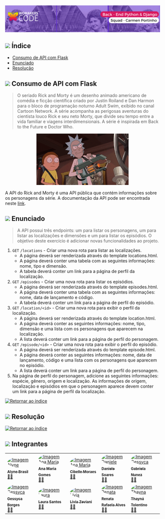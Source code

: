 ![Capa](./assets/Carmen-Portinho.png)

## <img src="https://cdn.jsdelivr.net/gh/devicons/devicon/icons/python/python-original.svg" width="20px;"/> Índice <a name="retornar-ao-índice"></a>
- [Consumo de API com Flask](#consumo)
- [Enunciado](#enunciado)
- [Resolução](#resolucao)

## <img src="https://cdn.jsdelivr.net/gh/devicons/devicon/icons/python/python-original.svg" width="20px;"/> Consumo de API com Flask<a name="consumo"></a>
> O seriado Rick and Morty é um desenho animado americano de comédia e ficção científica criado por Justin Roiland e Dan Harmon para o bloco de programação noturno Adult Swim, exibido no canal Cartoon Network. A série acompanha as perigosas aventuras do cientista louco Rick e seu neto Morty, que divide seu tempo entre a vida familiar e
viagens interdimensionais. A série é inspirada em Back to the Future e Doctor Who.

<div style="text-align:center">
    <img src="./assets/RickAndMorty.gif" width="300px" alt="Rick and Morty">
</div>

A API do Rick and Morty é uma API pública que contém informações sobre os personagens da série. A documentação da API pode ser encontrada neste [link](https://rickandmortyapi.com/documentation/#rest).

## <img src="https://cdn.jsdelivr.net/gh/devicons/devicon/icons/python/python-original.svg" width="20px;"/> Enunciado<a name="enunciado"></a>

> A API possui três endpoints: um para listar os personagens, um para listar as localizações e dimensões e um para listar os episódios. O objetivo deste exercício é adicionar novas funcionalidades ao projeto.

1. `GET` `/locations` - Criar uma nova rota para listar as localizações.
    - A página deverá ser renderizada através do template locations.html.
    - A página deverá conter uma tabela com as seguintes informações: nome, tipo e dimensão.
    - A tabela deverá conter um link para a página de perfil da localização.
2. `GET` `/episodes` - Criar uma nova rota para listar os episódios.
    - A página deverá ser renderizada através do template episodes.html.
    - A página deverá conter uma tabela com as seguintes informações: nome, data de lançamento e código.
    - A tabela deverá conter um link para a página de perfil do episódio.
3. `GET` `/location/<id>` - Criar uma nova rota para exibir o perfil da localização.
    - A página deverá ser renderizada através do template location.html.
    - A página deverá conter as seguintes informações: nome, tipo, dimensão e uma lista com os personagens que aparecem na
    localização.
    - A lista deverá conter um link para a página de perfil
    do personagem.
4. `GET` `/episode/<id>` - Criar uma nova rota para exibir o perfil do episódio.
    - A página deverá ser renderizada através do template episode.html.
    - A página deverá conter as seguintes informações: nome, data de lançamento, código e uma lista com os personagens que
    aparecem no episódio.
    - A lista deverá conter um link para a página de perfil do personagem.
5. Na página de perfil do personagem, adicione as seguintes informações: espécie, gênero, origem e localização. As informações de origem, localização e episódios em que o personagem aparece devem conter um link para a página de perfil da localização.

[![Retornar ao índice](https://img.shields.io/badge/Retornar%20ao%20%C3%ADndice-Verde%20Escuro?color=%23006400&style=flat&labelColor=%23006400&logo=github)](#retornar-ao-índice)

## <img src="https://cdn.jsdelivr.net/gh/devicons/devicon/icons/python/python-original.svg" width="20px;"/> Resolução<a name="resolucao"></a>

[![Retornar ao índice](https://img.shields.io/badge/Retornar%20ao%20%C3%ADndice-Verde%20Escuro?color=%23006400&style=flat&labelColor=%23006400&logo=github)](#retornar-ao-índice)

## <img src="https://cdn.jsdelivr.net/gh/devicons/devicon/icons/python/python-original.svg" width="20px;"/> Integrantes <a name="integrantes"></a>

<div style="align-itens:center">
<table>
  <tr>
    <td><a href="https://github.com/alynebrasil"><img style="border-radius: 50%;" src="https://avatars.githubusercontent.com/u/37218646?v=4" width="100px;" alt="Imagem Alyne"/><br /><sub><b>Alyne Brasil</b></sub></a><br /><a href="https://github.com/alynebrasil">👩‍💻</a></td>
    <td><a href="https://github.com/anamariagds"><img style="border-radius: 50%;" src="https://avatars.githubusercontent.com/u/23744957?v=4" width="100px;" alt="Imagem Ana Maria"/><br /><sub><b>Ana Maria Gomes</b></sub></a><br /><a href="https://github.com/anamariagds">👩‍💻</a></td>
    <td><a href="https://github.com/cibelemoraes"><img style="border-radius: 50%;" src="https://avatars.githubusercontent.com/u/93668580?v=4" width="100px;" alt="Imagem Ana Maria"/><br /><sub><b>Cibelle Moraes</b></sub></a><br /><a href="https://github.com/cibelemoraes">👩‍💻</a></td>
    <td><a href="https://github.com/danisoaresl"><img style="border-radius: 50%;" src="https://avatars.githubusercontent.com/u/84364512?v=4" width="100px;" alt="Imagem Daniele"/><br /><sub><b>Daniele Soares</b></sub></a><br /><a href="https://github.com/danisoaresl">👩‍💻</a></td>
    <td><a href="https://github.com/gabiapp"><img style="border-radius: 50%;" src="https://avatars.githubusercontent.com/u/108434852?v=4" width="100px;" alt="Imagem Gessyca"/><br /><sub><b>Gabriela Nunez</b></sub></a><br /><a href="https://github.com/gabiapp">👩‍💻</a></td>
    </tr>
    <tr>
    <td><a href="https://github.com/GessycaBorges"><img style="border-radius: 50%;" src="https://avatars.githubusercontent.com/u/124705468?v=4" width="100px;" alt="Imagem Gessyca"/><br /><sub><b>Gessyca Borges</b></sub></a><br /><a href="https://github.com/GessycaBorges">👩‍💻</a></td>
    <td><a href="https://github.com/OrcFofa"><img style="border-radius: 50%;" src="https://avatars.githubusercontent.com/u/104779345?v=4" width="100px;" alt="Imagem Laura"/><br /><sub><b>Laura Santos</b></sub></a><br /><a href="https://github.com/OrcFofa">👩‍💻</a></td>
    <td><a href="https://github.com/liviazeviani"><img style="border-radius: 50%;" src="https://avatars.githubusercontent.com/u/66968738?v=4" width="100px;" alt="Imagem Lívia"/><br /><sub><b>Lívia Zeviani</b></sub></a><br /><a href="https://github.com/liviazeviani">👩‍💻</a></td>
    <td><a href="https://github.com/Renatarafaelaalves"><img style="border-radius: 50%;" src="https://avatars.githubusercontent.com/u/141291179?v=4" width="100px;" alt="Imagem Renata"/><br /><sub><b>Renata Rafaela Alves</b></sub></a><br /><a href="https://github.com/Renatarafaelaalves">👩‍💻</a></td>
    <td><a href="https://github.com/thaynarlt"><img style="border-radius: 50%;" src="https://avatars.githubusercontent.com/u/75785465?v=4" width="100px;" alt="Imagem Thayna"/><br /><sub><b>Thayná Tolentino</b></sub></a><br /><a href="https://github.com/thaynarlt">👩‍💻</a></td>
  </tr>
</table>
</div>